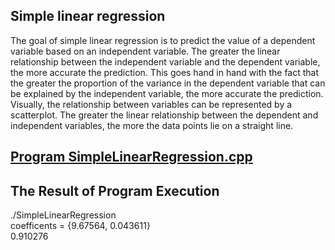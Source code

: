 ## Simple linear regression

The goal of simple linear regression is to predict the value of a dependent variable based on an independent variable. The greater the linear relationship between the independent variable and the dependent variable, the more accurate the prediction. This goes hand in hand with the fact that the greater the proportion of the variance in the dependent variable that can be explained by the independent variable, the more accurate the prediction. Visually, the relationship between variables can be represented by a scatterplot. The greater the linear relationship between the dependent and independent variables, the more the data points lie on a straight line.

## [Program SimpleLinearRegression.cpp](https://github.com/madou-sow/OnlineML_ESP32/blob/main/ARDUINO/SIMPLE-LINEAR-Regression/SimpleLinearRegression.cpp)
## The Result of Program Execution

./SimpleLinearRegression  
coefficents = {9.67564, 0.043611}  
0.910276  
